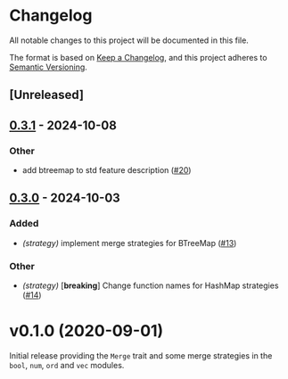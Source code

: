 # Changelog

All notable changes to this project will be documented in this file.

The format is based on [Keep a Changelog](https://keepachangelog.com/en/1.0.0/),
and this project adheres to [Semantic Versioning](https://semver.org/spec/v2.0.0.html).

## [Unreleased]

## [0.3.1](https://github.com/rustic-rs/conflate/compare/conflate-v0.3.0...conflate-v0.3.1) - 2024-10-08

### Other

- add btreemap to std feature description ([#20](https://github.com/rustic-rs/conflate/pull/20))

## [0.3.0](https://github.com/rustic-rs/conflate/compare/conflate-v0.2.0...conflate-v0.3.0) - 2024-10-03

### Added

- *(strategy)* implement merge strategies for BTreeMap ([#13](https://github.com/rustic-rs/conflate/pull/13))

### Other

- *(strategy)* [**breaking**] Change function names for HashMap strategies ([#14](https://github.com/rustic-rs/conflate/pull/14))
<!---
SPDX-FileCopyrightText: 2020 Robin Krahl <robin.krahl@ireas.org>
SPDX-License-Identifier: CC0-1.0
-->

# v0.1.0 (2020-09-01)

Initial release providing the `Merge` trait and some merge strategies in the
`bool`, `num`, `ord` and `vec` modules.
